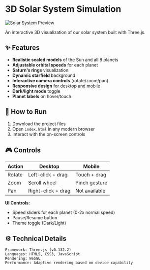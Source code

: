 # 3D Solar System Simulation

![Solar System Preview](https://i.imgur.com/JQZqk1U.png)

An interactive 3D visualization of our solar system built with Three.js.

## ✨ Features
- **Realistic scaled models** of the Sun and all 8 planets
- **Adjustable orbital speeds** for each planet
- **Saturn's rings** visualization
- **Dynamic starfield** background
- **Interactive camera controls** (rotate/zoom/pan)
- **Responsive design** for desktop and mobile
- **Dark/light mode** toggle
- **Planet labels** on hover/touch

## 🚀 How to Run
1. Download the project files
2. Open `index.html` in any modern browser
3. Interact with the on-screen controls

## 🎮 Controls
| Action | Desktop | Mobile |
|--------|---------|--------|
| Rotate | Left-click + drag | Touch + drag |
| Zoom   | Scroll wheel | Pinch gesture |
| Pan    | Right-click + drag | Not available |

**UI Controls:**
- Speed sliders for each planet (0-2x normal speed)
- Pause/Resume button
- Theme toggle (Dark/Light)

## ⚙️ Technical Details
```plaintext
Framework: Three.js (v0.132.2)
Languages: HTML5, CSS3, JavaScript
Rendering: WebGL
Performance: Adaptive rendering based on device capability
